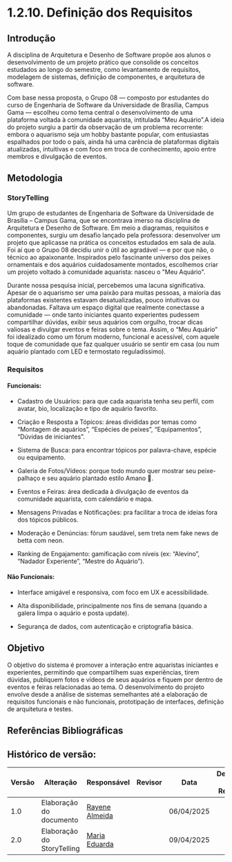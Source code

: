 # 1.2.10. Definição dos Requisitos

## Introdução 
 A disciplina de Arquitetura e Desenho de Software propõe aos alunos o desenvolvimento de um projeto prático que consolide os conceitos estudados ao longo do semestre, como levantamento de requisitos, modelagem de sistemas, definição de componentes, e arquitetura de software.

Com base nessa proposta, o Grupo 08 — composto por estudantes do curso de Engenharia de Software da Universidade de Brasília, Campus Gama — escolheu como tema central o desenvolvimento de uma plataforma voltada à comunidade aquarista, intitulada “Meu Aquário”.A ideia do projeto surgiu a partir da observação de um problema recorrente: embora o aquarismo seja um hobby bastante popular, com entusiastas espalhados por todo o país, ainda há uma carência de plataformas digitais atualizadas, intuitivas e com foco em troca de conhecimento, apoio entre membros e divulgação de eventos.

## Metodologia
### StoryTelling
Um grupo de estudantes de Engenharia de Software da Universidade de Brasília – Campus Gama, que se encontrava imerso na disciplina de Arquitetura e Desenho de Software. Em meio a diagramas, requisitos e componentes, surgiu um desafio lançado pela professora: desenvolver um projeto que aplicasse na prática os conceitos estudados em sala de aula. Foi aí que o Grupo 08 decidiu unir o útil ao agradável — e por que não, o técnico ao apaixonante. Inspirados pelo fascinante universo dos peixes ornamentais e dos aquários cuidadosamente montados, escolhemos criar um projeto voltado à comunidade aquarista: nasceu o "Meu Aquário".

Durante nossa pesquisa inicial, percebemos uma lacuna significativa. Apesar de o aquarismo ser uma paixão para muitas pessoas, a maioria das plataformas existentes estavam desatualizadas, pouco intuitivas ou abandonadas. Faltava um espaço digital que realmente conectasse a comunidade — onde tanto iniciantes quanto experientes pudessem compartilhar dúvidas, exibir seus aquários com orgulho, trocar dicas valiosas e divulgar eventos e feiras sobre o tema. Assim, o “Meu Aquário” foi idealizado como um fórum moderno, funcional e acessível, com aquele toque de comunidade que faz qualquer usuário se sentir em casa (ou num aquário plantado com LED e termostato reguladíssimo).

### Requisitos
#### Funcionais:
- Cadastro de Usuários: para que cada aquarista tenha seu perfil, com avatar, bio, localização e tipo de aquário favorito.

- Criação e Resposta a Tópicos: áreas divididas por temas como “Montagem de aquários”, “Espécies de peixes”, “Equipamentos”, “Dúvidas de iniciantes”.

- Sistema de Busca: para encontrar tópicos por palavra-chave, espécie ou equipamento.

- Galeria de Fotos/Vídeos: porque todo mundo quer mostrar seu peixe-palhaço e seu aquário plantado estilo Amano 🌿.

- Eventos e Feiras: área dedicada à divulgação de eventos da comunidade aquarista, com calendário e mapa.

- Mensagens Privadas e Notificações: pra facilitar a troca de ideias fora dos tópicos públicos.

- Moderação e Denúncias: fórum saudável, sem treta nem fake news de betta com neon.

- Ranking de Engajamento: gamificação com níveis (ex: “Alevino”, “Nadador Experiente”, “Mestre do Aquário”).

#### Não Funcionais:
- Interface amigável e responsiva, com foco em UX e acessibilidade.

- Alta disponibilidade, principalmente nos fins de semana (quando a galera limpa o aquário e posta update).

- Segurança de dados, com autenticação e criptografia básica.

## Objetivo 
O objetivo do sistema é promover a interação entre aquaristas iniciantes e experientes, permitindo que compartilhem suas experiências, tirem dúvidas, publiquem fotos e vídeos de seus aquários e fiquem por dentro de eventos e feiras relacionadas ao tema. O desenvolvimento do projeto envolve desde a análise de sistemas semelhantes até a elaboração de requisitos funcionais e não funcionais, prototipação de interfaces, definição de arquitetura e testes.

## Referências Bibliográficas

## Histórico de versão:

| Versão | Alteração                  | Responsável     | Revisor | Data       | Detalhes da Revisão |
| -      | -                          | -               | -       | -          | -                   |
| 1.0    | Elaboração do documento | [Rayene Almeida](https://github.com/rayenealmeida)| |06/04/2025 | |
| 2.0    | Elaboração do StoryTelling | [Maria Eduarda](https://github.com/DudaV228)| |09/04/2025 | |